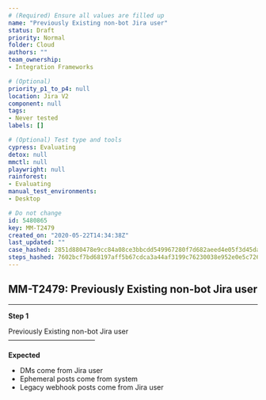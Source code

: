 ```yaml
---
# (Required) Ensure all values are filled up
name: "Previously Existing non-bot Jira user"
status: Draft
priority: Normal
folder: Cloud
authors: ""
team_ownership: 
- Integration Frameworks

# (Optional)
priority_p1_to_p4: null
location: Jira V2
component: null
tags: 
- Never tested
labels: []

# (Optional) Test type and tools
cypress: Evaluating
detox: null
mmctl: null
playwright: null
rainforest: 
- Evaluating
manual_test_environments: 
- Desktop

# Do not change
id: 5480865
key: MM-T2479
created_on: "2020-05-22T14:34:38Z"
last_updated: ""
case_hashed: 2851d880478e9cc84a08ce3bbcdd549967280f7d682aeed4e05f3d45da9f33765ed8e22de3950ca57f77b39845ffe4f6
steps_hashed: 7602bcf7bd68197aff5b67cdca3a44af3199c76230038e952e0e5c726e1e2c2283ade96134ee7ba3ec233bae6518af4f
---
```


<!-- (Auto-generated) Based on frontmatter's "key" and "name" -->

## MM-T2479: Previously Existing non-bot Jira user

---

**Step 1**

Previously Existing non-bot Jira user\
–––––––––––––––––––––––––

**Expected**

- DMs come from Jira user
- Ephemeral posts come from system
- Legacy webhook posts come from Jira user
